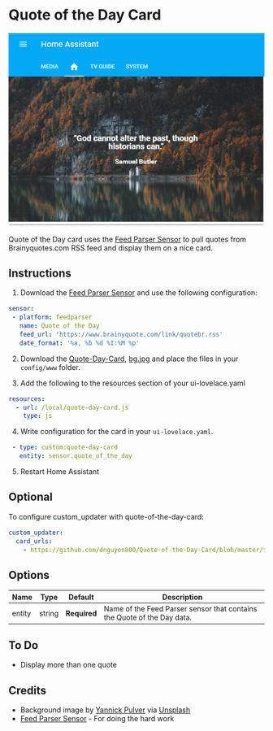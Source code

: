 # Quote of the Day Card
![quote](images/quote.PNG)

Quote of the Day card uses the [Feed Parser Sensor](https://github.com/custom-components/sensor.feedparser) to pull quotes from Brainyquotes.com RSS feed and display them on a nice card.

## Instructions
 1. Download the [Feed Parser Sensor](https://github.com/custom-components/sensor.feedparser) and use the following configuration:

 ```yaml
sensor:
  - platform: feedparser
    name: Quote of the Day
    feed_url: 'https://www.brainyquote.com/link/quotebr.rss'
    date_format: '%a, %b %d %I:%M %p'
```
 2. Download the [Quote-Day-Card](https://raw.githubusercontent.com/dnguyen800/Quote-of-the-Day-Card/master/quote-day-card.js), [bg.jpg](https://github.com/dnguyen800/Quote-of-the-Day-Card/raw/master/images/bg.jpg) and place the files in your `config/www` folder.
 
 3. Add the following to the resources section of your ui-lovelace.yaml

```yaml
resources:
  - url: /local/quote-day-card.js
    type: js  
```
4. Write configuration for the card in your `ui-lovelace.yaml`.

```yaml
 - type: custom:quote-day-card               
   entity: sensor.quote_of_the_day
```

5. Restart Home Assistant
 
## Optional
To configure custom_updater with quote-of-the-day-card:
```yaml
custom_updater:
  card_urls:
    - https://github.com/dnguyen800/Quote-of-the-Day-Card/blob/master/tracker.json
```
## Options
| Name | Type | Default | Description
| ---- | ---- | ------- | -----------
| entity | string | **Required** | Name of the Feed Parser sensor that contains the Quote of the Day data.

## To Do
 - Display more than one quote

## Credits
 - Background image by [Yannick Pulver](https://yannickpulver.com/) via [Unsplash](https://unsplash.com/@yanu)
 - [Feed Parser Sensor](https://github.com/custom-components/sensor.feedparser) - For doing the hard work
 
